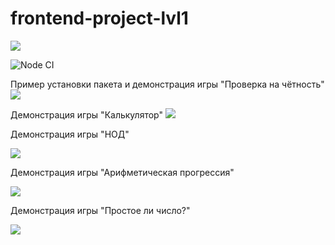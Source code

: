 # frontend-project-lvl1

<a href="https://codeclimate.com/github/codeclimate/codeclimate/maintainability"><img src="https://api.codeclimate.com/v1/badges/a99a88d28ad37a79dbf6/maintainability" /></a>

<img src="https://github.com/evgeniya-osmakova/frontend-project-lvl1/workflows/Node%20CI/badge.svg" alt="Node CI" style="max-width:100%;">

Пример установки пакета и демонстрация игры "Проверка на чётность"
<a href="https://asciinema.org/a/2XUslhie6s9PL75VLcH63G7J8" target="_blank"><img src="https://asciinema.org/a/2XUslhie6s9PL75VLcH63G7J8.svg" /></a>

Демонстрация игры "Калькулятор"
<a href="https://asciinema.org/a/Kdg97iS5cyhGupHwJhwy5mtLq" target="_blank"><img src="https://asciinema.org/a/2XUslhie6s9PL75VLcH63G7J8.svg" /></a>

Демонстрация игры "НОД"

<a href="https://asciinema.org/a/UQzrlqBaZnWRRBP4Uo72WalPS" target="_blank"><img src="https://asciinema.org/a/2XUslhie6s9PL75VLcH63G7J8.svg" /></a>

Демонстрация игры "Арифметическая прогрессия"

<a href="https://asciinema.org/a/CWQDK5MAioHdWwRD85QMOReIW" target="_blank"><img src="https://asciinema.org/a/2XUslhie6s9PL75VLcH63G7J8.svg" /></a>

Демонстрация игры "Простое ли число?"

<a href="https://asciinema.org/a/hg09IZQWO3z55PmndoSYd9Rfc" target="_blank"><img src="https://asciinema.org/a/2XUslhie6s9PL75VLcH63G7J8.svg" /></a>
